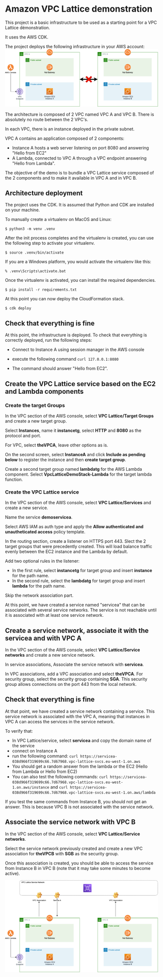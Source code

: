 
# Amazon VPC Lattice demonstration

This project is a basic infrastructure to be used as a starting point for a VPC Lattice démonstration.

It uses the AWS CDK.

The project deploys the following infrastructure in your AWS account:
![Architecture](https://raw.githubusercontent.com/vikingen13/VpcLatticeDemo/main/archi.png)

The architecture is composed of 2 VPC named VPC A and VPC B. There is absolutely no route between the 2 VPC's.

In each VPC, there is an instance deployed in the private subnet.

VPC A contains an application composed of 2 components:
- Instance A hosts a web server listening on port 8080 and answering "Hello from EC2"
- A Lambda, connected to VPC A through a VPC endpoint answering "Hello from Lambda".

The objective of the demo is to bundle a VPC Lattice service composed of the 2 components and to make it available in VPC A and in VPC B.

## Architecture deployment

The project uses the CDK. It is assumed that Python and CDK are installed on your machine.

To manually create a virtualenv on MacOS and Linux:

```
$ python3 -m venv .venv
```

After the init process completes and the virtualenv is created, you can use the following
step to activate your virtualenv.

```
$ source .venv/bin/activate
```

If you are a Windows platform, you would activate the virtualenv like this:

```
% .venv\Scripts\activate.bat
```

Once the virtualenv is activated, you can install the required dependencies.

```
$ pip install -r requirements.txt
```

At this point you can now deploy the CloudFormation stack.

```
$ cdk deploy
```

## Check that everything is fine

At this point, the infrastructure is deployed.
To check that everything is correctly deployed, run the following steps:

- Connect to Instance A using session manager in the AWS console

- execute the following command ```curl 127.0.0.1:8080```

- The command should answer "Hello from EC2".

## Create the VPC Lattice service based on the EC2 and Lambda components

### Create the target Groups

In the VPC section of the AWS console, select **VPC Lattice/Target Groups** and create a new target group.

Select **Instances**, name it **instancetg**, select **HTTP** and **8080** as the protocol and port.

For VPC, select **theVPCA**, leave other options as is.

On the second screen, select **InstanceA** and click **Include as pending below** to register the instance and then **create target group**.

Create a second target group named **lambdatg** for the AWS Lambda component. Select **VpcLatticeDemoStack-Lambda** for the target lambda function.

### Create the VPC Lattice service

In the VPC section of the AWS console, select **VPC Lattice/Services** and create a new service.

Name the service **demoservicea**.

Select AWS IAM as auth type and apply the **Allow authenticated and unautheticated access** policy template.

In the routing section, create a listener on HTTPS port 443. Slect the 2 target groups that were precedently created. This will load balance traffic evenly between the EC2 instance and the Lambda by default.

Add two optional rules in the listener:
- In the first rule, select **instancetg** for target group and insert **instance** for the path name.
- In the second rule, select the **lambdatg** for target group and insert **lambda** for the path name.

Skip the network association part.

At this point, we have created a service named "servicea" that can be associated with several service networks. The service is not reachable until it is associated with at least one service network.

## Create a service network, associate it with the servicea and with VPC A

In the VPC section of the AWS console, select **VPC Lattice/Service networks** and create a new service network.

In service associations, Associate the service network with **servicea**.

In VPC associations, add a VPC association and select **theVPCA**. For security group, select the security group containing **SGA**. This security group allows connections on the port 443 from the local network.

## Check that everything is fine

At that point, we have created a service network containing a service. This service network is associated with the VPC A, meaning that instances in VPC A can access the services in the service network.

To verify that:
- In VPC Lattice/service, select **servicea** and copy the domain name of the service
- connect on Instance A
- run the following command: ```curl https://servicea-038d966f319699c66.7d67968.vpc-lattice-svcs.eu-west-1.on.aws```
- You should get a random answer from the lambda or the EC2 (Hello from Lambda or Hello from EC2)
- You can also test the following commands: ```curl https://servicea-038d966f319699c66.7d67968.vpc-lattice-svcs.eu-west-1.on.aws/instance``` and ```curl https://servicea-038d966f319699c66.7d67968.vpc-lattice-svcs.eu-west-1.on.aws/lambda```

If you test the same commands from Instance B, you should not get an answer. This is because VPC B is not associated with the service network.

## Associate the service network with VPC B

In the VPC section of the AWS console, select **VPC Lattice/Service networks**.

Select the service network previously created and create a new VPC association for **theVPCB** with **SGB** as the security group.

Once this association is created, you should be able to access the service from Instance B in VPC B (note that it may take some minutes to become active).

![ArchitectureFinale](https://raw.githubusercontent.com/vikingen13/VpcLatticeDemo/main/archifinale.png)
